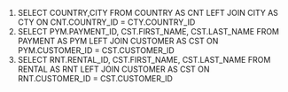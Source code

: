 1. SELECT COUNTRY,CITY FROM COUNTRY AS CNT LEFT JOIN CITY AS CTY ON CNT.COUNTRY_ID = CTY.COUNTRY_ID
2. SELECT PYM.PAYMENT_ID, CST.FIRST_NAME, CST.LAST_NAME FROM PAYMENT AS PYM LEFT JOIN CUSTOMER AS CST ON PYM.CUSTOMER_ID = CST.CUSTOMER_ID
3. SELECT RNT.RENTAL_ID, CST.FIRST_NAME, CST.LAST_NAME FROM RENTAL AS RNT LEFT JOIN CUSTOMER AS CST ON RNT.CUSTOMER_ID = CST.CUSTOMER_ID
